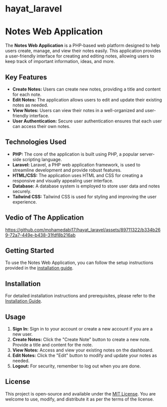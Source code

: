 # hayat_laravel
# Notes Web Application

The **Notes Web Application** is a PHP-based web platform designed to help users create, manage, and view their notes easily. This application provides a user-friendly interface for creating and editing notes, allowing users to keep track of important information, ideas, and more.

## Key Features

- **Create Notes:** Users can create new notes, providing a title and content for each note.
- **Edit Notes:** The application allows users to edit and update their existing notes as needed.
- **View Notes:** Users can view their notes in a well-organized and user-friendly interface.
- **User Authentication:** Secure user authentication ensures that each user can access their own notes.

## Technologies Used

- **PHP:** The core of the application is built using PHP, a popular server-side scripting language.
- **Laravel:** Laravel, a PHP web application framework, is used to streamline development and provide robust features.
- **HTML/CSS:** The application uses HTML and CSS for creating a responsive and visually appealing user interface.
- **Database:** A database system is employed to store user data and notes securely.
- **Tailwind CSS:** Tailwind CSS is used for styling and improving the user experience.

## Vedio of The Application 

https://github.com/mohamedabi17/hayat_laravel/assets/89711322/b334b269-72a7-449e-b438-31fdf8b216ab


## Getting Started

To use the Notes Web Application, you can follow the setup instructions provided in the [installation guide](#link-to-installation-guide).

## Installation

For detailed installation instructions and prerequisites, please refer to the [Installation Guide](#link-to-installation-guide).

## Usage

1. **Sign In:** Sign in to your account or create a new account if you are a new user.
2. **Create Notes:** Click the "Create Note" button to create a new note. Provide a title and content for the note.
3. **View Notes:** Access and view your existing notes on the dashboard.
4. **Edit Notes:** Click the "Edit" button to modify and update your notes as needed.
5. **Logout:** For security, remember to log out when you are done.

## License

This project is open-source and available under the [MIT License](LICENSE). You are welcome to use, modify, and distribute it as per the terms of the license.
